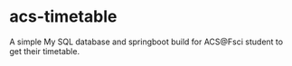 # acs-timetable
A simple My SQL database and springboot build for ACS@Fsci student to get their timetable.
